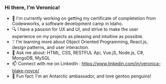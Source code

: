 ### Hi there, I'm Veronica! 

- 🔨 I'm currently working on getting my certificate of completetion from Codewworks, a software development camp in Idaho. 
- 🔍 I have a passion for UX and UI, and strive to make the user experience on my projects as pleasing and intuitive as possible.
- ❔ I'm learning more about Object Oriented Programming, React.js, design patterns, and user interaction.
- 💬 Ask me about: HTML, CSS, RESTFUL Api, Vue.jS, Node.js, C#, MongoDB, MySQL
- 📫 Connect with me on LinkedIn : https://www.linkedin.com/in/veronica-blake-noyce/
- 🐧 Fun fact: I'm an Antarctic ambassador, and love gentoo penguins!
